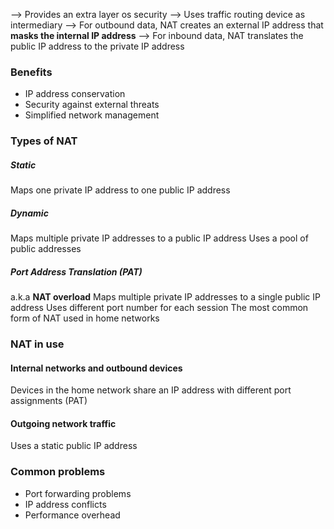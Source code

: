 --> Provides an extra layer os security
--> Uses traffic routing device as intermediary
--> For outbound data, NAT creates an external IP address that **masks the internal IP address**
--> For inbound data, NAT translates the public IP address to the private IP address

### Benefits
- IP address conservation
- Security against external threats
- Simplified network management

### Types of NAT

##### Static
Maps one private IP address to one public IP address

##### Dynamic
Maps multiple private IP addresses to a public IP address
Uses a pool of public addresses

##### Port Address Translation (PAT)
a.k.a **NAT overload**
Maps multiple private IP addresses to a single public IP address
Uses different port number for each session
The most common form of NAT used in home networks


### NAT in use

#### Internal networks and outbound devices

Devices in the home network share an IP address with different port assignments (PAT)

#### Outgoing network traffic

Uses a static public IP address

### Common problems

- Port forwarding problems
- IP address conflicts
- Performance overhead